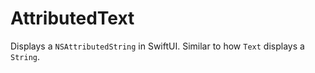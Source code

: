 # AttributedText

Displays a `NSAttributedString` in SwiftUI. Similar to how `Text` displays a `String`.
